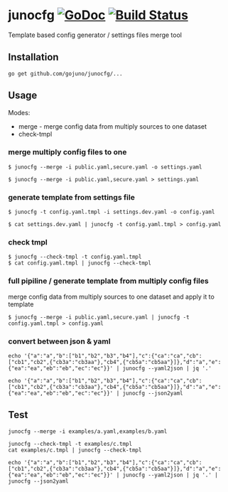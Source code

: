 # junocfg [![GoDoc](https://godoc.org/github.com/gojuno/junocfg?status.svg)](http://godoc.org/github.com/gojuno/junocfg) [![Build Status](https://travis-ci.org/gojuno/junocfg.svg?branch=master)](https://travis-ci.org/gojuno/junocfg)

Template based config generator / settings files merge tool

## Installation

```
go get github.com/gojuno/junocfg/...
```

## Usage

Modes:
- merge - merge config data from multiply sources to one dataset
- check-tmpl

### merge multiply config files to one

```
$ junocfg --merge -i public.yaml,secure.yaml -o settings.yaml

$ junocfg --merge -i public.yaml,secure.yaml > settings.yaml
```

### generate template from settings file

```
$ junocfg -t config.yaml.tmpl -i settings.dev.yaml -o config.yaml

$ cat settings.dev.yaml | junocfg -t config.yaml.tmpl > config.yaml
```

### check tmpl

```
$ junocfg --check-tmpl -t config.yaml.tmpl
$ cat config.yaml.tmpl | junocfg --check-tmpl
```

### full pipiline / generate template from multiply config files

merge config data from multiply sources to one dataset and apply it to template

```
$ junocfg --merge -i public.yaml,secure.yaml | junocfg -t config.yaml.tmpl > config.yaml
```

### convert between json & yaml

```
echo '{"a":"a","b":["b1","b2","b3","b4"],"c":{"ca":"ca","cb":["cb1","cb2",{"cb3a":"cb3aa"},"cb4",{"cb5a":"cb5aa"}]},"d":"a","e":{"ea":"ea","eb":"eb","ec":"ec"}}' | junocfg --yaml2json | jq '.'

echo '{"a":"a","b":["b1","b2","b3","b4"],"c":{"ca":"ca","cb":["cb1","cb2",{"cb3a":"cb3aa"},"cb4",{"cb5a":"cb5aa"}]},"d":"a","e":{"ea":"ea","eb":"eb","ec":"ec"}}' | junocfg --json2yaml
```

## Test

```
junocfg --merge -i examples/a.yaml,examples/b.yaml

junocfg --check-tmpl -t examples/c.tmpl
cat examples/c.tmpl | junocfg --check-tmpl

echo '{"a":"a","b":["b1","b2","b3","b4"],"c":{"ca":"ca","cb":["cb1","cb2",{"cb3a":"cb3aa"},"cb4",{"cb5a":"cb5aa"}]},"d":"a","e":{"ea":"ea","eb":"eb","ec":"ec"}}' | junocfg --yaml2json | jq '.' | junocfg --json2yaml
```